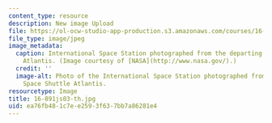 ```yaml
---
content_type: resource
description: New image Upload
file: https://ol-ocw-studio-app-production.s3.amazonaws.com/courses/16-891j-space-policy-seminar-spring-2003/ea76fb481c7ee2593f637bb7a86281e4_16-891js03-th.jpg
file_type: image/jpeg
image_metadata:
  caption: International Space Station photographed from the departing Space Shuttle
    Atlantis. (Image courtesy of [NASA](http://www.nasa.gov/).)
  credit: ''
  image-alt: Photo of the International Space Station photographed from the departing
    Space Shuttle Atlantis.
resourcetype: Image
title: 16-891js03-th.jpg
uid: ea76fb48-1c7e-e259-3f63-7bb7a86281e4
---
```

